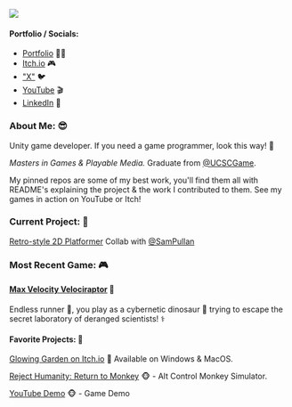 [![][my-shield]][music]

[my-shield]: https://img.shields.io/badge/Hey_You_Found-Me%20%20%E2%9C%A8-a445f7
[music]: https://www.youtube.com/watch?v=8hs2K4pZX3c

#### **Portfolio / Socials:**
- [Portfolio](https://sites.google.com/view/jacquesvisserjnr) 🧑‍💻 
- [Itch.io](https://jacquesjnr.itch.io) 🎮 
- ["X"](https://twitter.com/JacquesVJr)  🐦 
- [YouTube](https://www.youtube.com/channel/UC4c3NKjS2vlJP4EkRqbB-jQ) 🎬
- [LinkedIn](https://www.linkedin.com/in/jacques-visser-b09786154/) 💼 

### **About Me:** 😎

Unity game developer. If you need a game programmer, look this way! 👋

 *Masters in Games & Playable Media.* Graduate from [@UCSCGame](https://twitter.com/UCSCGame).

My pinned repos are some of my best work, you'll find them all with README's explaining the project & the work I contributed to them. See my games in action on YouTube or Itch!

### **Current Project:** 🚧
[Retro-style 2D Platformer](https://jacquesjnr.itch.io/jammy-sounds)
Collab with [@SamPullan](https://github.com/SamuelPullan) 

### **Most Recent Game:** 🎮
#### [Max Velocity Velociraptor](https://jacquesjnr.itch.io/max-velocity-velociraptor) 🦕 
Endless runner 🏃, you play as a cybernetic dinosaur 🤖 trying to escape the secret laboratory of deranged scientists! ⚕️

#### **Favorite Projects:** 🙌
[Glowing Garden on Itch.io](https://activeduckstudio.itch.io/glowing-garden) 🍄 Available on Windows & MacOS.

[Reject Humanity: Return to Monkey](https://github.com/JacquesJnr/GAME-202-Reject-Humanity ) 🐵 - Alt Control Monkey Simulator.

[YouTube Demo](https://www.youtube.com/watch?v=g0iM2NH1SwI) 🐵 - Game Demo
